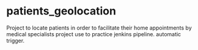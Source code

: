 # patients_geolocation
Project to locate patients in order to facilitate their home appointments by medical specialists
project use to practice jenkins pipeline. automatic trigger.
